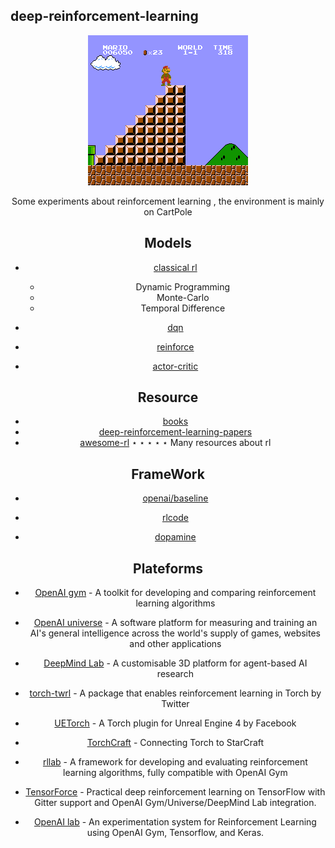 ## deep-reinforcement-learning

<div align=center> 
    <img src='./image/drl-2.jpg'
</div>



Some experiments about reinforcement learning ,  the environment is mainly on CartPole



## Models

- [classical rl](https://github.com/shuangyangsc/deep-reinforcement-learning/tree/master/fake-code)
  - Dynamic Programming
  - Monte-Carlo
  - Temporal Difference

- [dqn](https://github.com/shuangyangsc/deep-reinforcement-learning/tree/master/dqn)
- [reinforce](https://github.com/shuangyangsc/deep-reinforcement-learning/tree/master/reinforce)
- [actor-critic](https://github.com/shuangyangsc/deep-reinforcement-learning/tree/master/actor-critic)



## Resource

- [books](http://web.mit.edu/dimitrib/www/RLbook.html)
- [deep-reinforcement-learning-papers](https://github.com/junhyukoh/deep-reinforcement-learning-papers)
- [awesome-rl](https://github.com/aikorea/awesome-rl)  $\star\star\star\star\star$   Many resources about rl



## FrameWork

- [openai/baseline](https://github.com/openai/baselines)

- [rlcode](https://github.com/rlcode/reinforcement-learning)

- [dopamine](https://github.com/google/dopamine)



## Plateforms

- [OpenAI gym](https://github.com/openai/gym) - A toolkit for developing and comparing reinforcement learning algorithms
- [OpenAI universe](https://github.com/openai/universe) - A software platform for measuring and training an AI's general intelligence across the world's supply of games, websites and other applications
- [DeepMind Lab](https://github.com/deepmind/lab) - A customisable 3D platform for agent-based AI research

- [torch-twrl](https://github.com/twitter/torch-twrl) - A package that enables reinforcement learning in Torch by Twitter
- [UETorch](https://github.com/facebook/UETorch) - A Torch plugin for Unreal Engine 4 by Facebook
- [TorchCraft](https://github.com/TorchCraft/TorchCraft) - Connecting Torch to StarCraft
- [rllab](https://github.com/openai/rllab) - A framework for developing and evaluating reinforcement learning algorithms, fully compatible with OpenAI Gym
- [TensorForce](https://github.com/reinforceio/tensorforce) - Practical deep reinforcement learning on TensorFlow with Gitter support and OpenAI Gym/Universe/DeepMind Lab integration.
- [OpenAI lab](https://github.com/kengz/openai_lab) - An experimentation system for Reinforcement Learning using OpenAI Gym, Tensorflow, and Keras.
